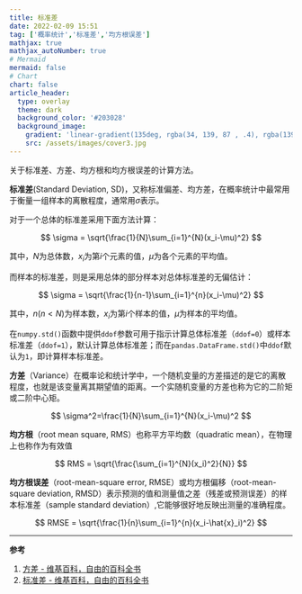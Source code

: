```yaml
---
title: 标准差
date: 2022-02-09 15:51
tag: ['概率统计','标准差','均方根误差']
mathjax: true
mathjax_autoNumber: true
# Mermaid
mermaid: false
# Chart
chart: false
article_header:
  type: overlay
  theme: dark
  background_color: '#203028'
  background_image:
    gradient: 'linear-gradient(135deg, rgba(34, 139, 87 , .4), rgba(139, 34, 139, .4))'
    src: /assets/images/cover3.jpg
---
```


关于标准差、方差、均方根和均方根误差的计算方法。

<!--more-->
**标准差**(Standard Deviation, SD)，又称标准偏差、均方差，在概率统计中最常用于衡量一组样本的离散程度，通常用$\sigma$表示。

对于一个总体的标准差采用下面方法计算：

$$
\sigma = \sqrt{\frac{1}{N}\sum_{i=1}^{N}(x_i-\mu)^2}
$$

其中，$N$为总体数，$x_i$为第$i$个元素的值，$\mu$为各个元素的平均值。

而样本的标准差，则是采用总体的部分样本对总体标准差的无偏估计：

$$
\sigma = \sqrt{\frac{1}{n-1}\sum_{i=1}^{n}(x_i-\mu)^2}
$$

其中，$n(n<N)$为样本数，$x_i$为第$i$个样本的值，$\mu$为样本的平均值。

在`numpy.std()`函数中提供`ddof`参数可用于指示计算总体标准差（`ddof=0`）或样本标准差（`ddof=1`），默认计算总体标准差；而在`pandas.DataFrame.std()`中`ddof`默认为`1`，即计算样本标准差。

**方差**（Variance）在概率论和统计学中，一个随机变量的方差描述的是它的离散程度，也就是该变量离其期望值的距离。一个实随机变量的方差也称为它的二阶矩或二阶中心矩。

$$
\sigma^2=\frac{1}{N}\sum_{i=1}^{N}(x_i-\mu)^2
$$

**均方根**（root mean square, RMS）也称平方平均数（quadratic mean），在物理上也称作为有效值

$$
RMS = \sqrt{\frac{\sum_{i=1}^{N}(x_i)^2}{N}}
$$

**均方根误差**（root-mean-square error, RMSE）或均方根偏移（root-mean-square deviation, RMSD）表示预测的值和测量值之差（残差或预测误差）的样本标准差（sample standard deviation）,它能够很好地反映出测量的准确程度。

$$
RMSE = \sqrt{\frac{1}{n}\sum_{i=1}^{n}(x_i-\hat{x}_i)^2}
$$

---

**参考**
1. [方差 - 维基百科，自由的百科全书](https://zh.wikipedia.org/wiki/%E6%96%B9%E5%B7%AE)
2. [标准差 - 维基百科，自由的百科全书](https://zh.wikipedia.org/wiki/%E6%A8%99%E6%BA%96%E5%B7%AE)
